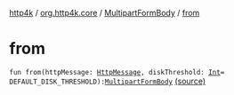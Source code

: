 [http4k](../../index.md) / [org.http4k.core](../index.md) / [MultipartFormBody](index.md) / [from](./from.md)

# from

`fun from(httpMessage: `[`HttpMessage`](../-http-message/index.md)`, diskThreshold: `[`Int`](https://kotlinlang.org/api/latest/jvm/stdlib/kotlin/-int/index.html)` = DEFAULT_DISK_THRESHOLD): `[`MultipartFormBody`](index.md) [(source)](https://github.com/http4k/http4k/blob/master/http4k-multipart/src/main/kotlin/org/http4k/core/MultipartFormBody.kt#L83)